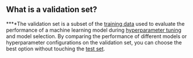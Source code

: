 **What is a validation set?**
-----------------------------

**‍**The validation set is a subset of the [training data](https://www.hopsworks.ai/dictionary/training-data) used to evaluate the performance of a machine learning model during [hyperparameter tuning](https://www.hopsworks.ai/dictionary/hyperparameter-tuning) and model selection. By comparing the performance of different models or hyperparameter configurations on the validation set, you can choose the best option without touching the [test set](https://www.hopsworks.ai/dictionary/test-set).

